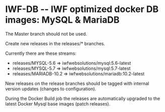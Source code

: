 IWF-DB -- IWF optimized docker DB images: MySQL & MariaDB
=========================================================

The Master branch should not be used.

Create new releases in the releases/* branches.

Currently there are these streams:


* releases/MYSQL-5.6     => iwfwebsolutions/mysql:5.6-latest
* releases/MYSQL-5.7     => iwfwebsolutions/mysql:5.7-latest
* releases/MARIADB-10.2  => iwfwebsolutions/mariadb:10.2-latest


New releases on the release branches should be tagged with internal version updates (changes to configuration).

During the Docker Build job the releases are automatically upgraded to the latest Docker Mysql base images (patch releases).

